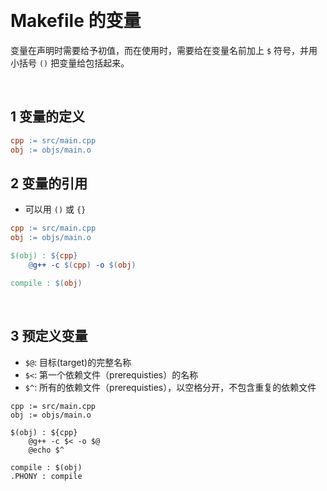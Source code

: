 

&emsp;
# Makefile 的变量
变量在声明时需要给予初值，而在使用时，需要给在变量名前加上 `$` 符号，并用小括号 `()` 把变量给包括起来。

&emsp;
## 1 变量的定义

```makefile
cpp := src/main.cpp 
obj := objs/main.o
```
## 2 变量的引用
- 可以用 `()` 或 `{}`
```makefile
cpp := src/main.cpp 
obj := objs/main.o

$(obj) : ${cpp}
	@g++ -c $(cpp) -o $(obj)

compile : $(obj)
```

&emsp;
## 3 预定义变量
- `$@`: 目标(target)的完整名称
- `$<`: 第一个依赖文件（prerequisties）的名称
- `$^`: 所有的依赖文件（prerequisties），以空格分开，不包含重复的依赖文件
```make
cpp := src/main.cpp 
obj := objs/main.o

$(obj) : ${cpp}
	@g++ -c $< -o $@
	@echo $^

compile : $(obj)
.PHONY : compile
```